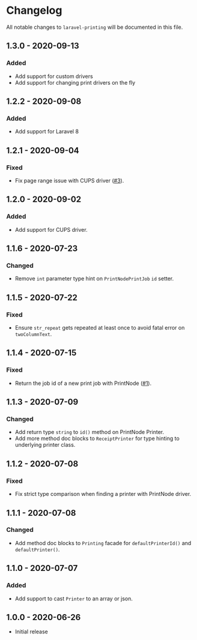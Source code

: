 # Changelog

All notable changes to `laravel-printing` will be documented in this file.

## 1.3.0 - 2020-09-13
### Added
- Add support for custom drivers
- Add support for changing print drivers on the fly

## 1.2.2 - 2020-09-08
### Added
- Add support for Laravel 8

## 1.2.1 - 2020-09-04
### Fixed
- Fix page range issue with CUPS driver ([#3](https://github.com/rawilk/laravel-printing/issues/3)).

## 1.2.0 - 2020-09-02
### Added
- Add support for CUPS driver.

## 1.1.6 - 2020-07-23
### Changed
- Remove `int` parameter type hint on `PrintNodePrintJob` `id` setter.

## 1.1.5 - 2020-07-22

### Fixed
- Ensure `str_repeat` gets repeated at least once to avoid fatal error on `twoColumnText`.

## 1.1.4 - 2020-07-15

### Fixed
- Return the job id of a new print job with PrintNode ([#1](https://github.com/rawilk/laravel-printing/issues/1)).

## 1.1.3 - 2020-07-09

### Changed
- Add return type `string` to `id()` method on PrintNode Printer.
- Add more method doc blocks to `ReceiptPrinter` for type hinting to underlying printer class.

## 1.1.2 - 2020-07-08

### Fixed
- Fix strict type comparison when finding a printer with PrintNode driver.

## 1.1.1 - 2020-07-08

### Changed
- Add method doc blocks to `Printing` facade for `defaultPrinterId()` and `defaultPrinter()`.

## 1.1.0 - 2020-07-07

### Added
- Add support to cast `Printer` to an array or json.

## 1.0.0 - 2020-06-26

- Initial release
